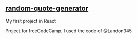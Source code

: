## [random-quote-generator](https://cruzavas.github.io/random-quote-generator/)

My first project in React

Project for freeCodeCamp, I used the code of @Landon345
